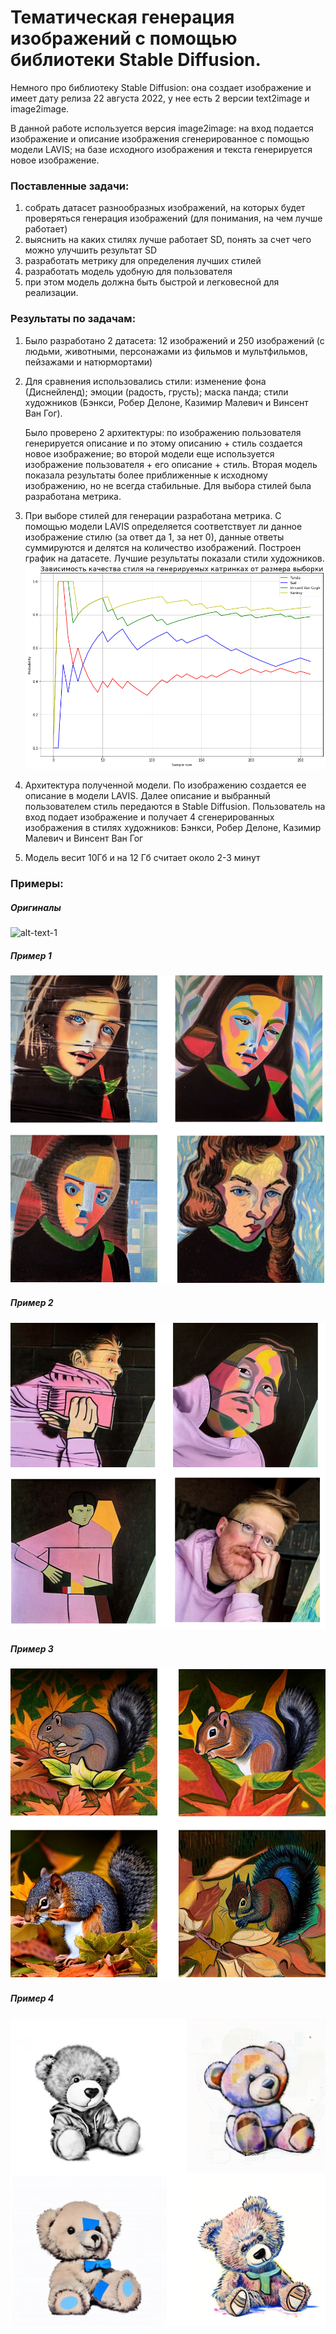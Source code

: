 # Тематическая генерация изображений с помощью библиотеки Stable Diffusion. 
Немного про библиотеку Stable Diffusion: она создает изображение и имеет дату релиза 22 августа 2022, у нее есть 2 версии text2image и image2image.

В данной работе используется версия image2image: на вход подается изображение и описание изображения сгенерированное с помощью модели LAVIS; на базе исходного изображения и текста генерируется новое изображение.
### Поставленные задачи: 
1) собрать датасет разнообразных изображений, на которых будет проверяться генерация изображений (для понимания, на чем лучше работает)
2) выяснить на каких стилях лучше работает  SD,  понять за счет чего можно улучшить результат SD
3) разработать метрику для определения лучших стилей
4) разработать модель удобную для пользователя
5) при этом модель должна быть быстрой и легковесной для реализации.

### Результаты по задачам:
1) Было разработано 2 датасета: 12 изображений и 250 изображений (с людьми, животными, персонажами из фильмов и мультфильмов, пейзажами и натюрмортами)
2) Для сравнения использовались стили: изменение фона (Диснейленд); эмоции (радость, грусть); маска панда; стили художников (Бэнкси, Робер Делоне, Казимир Малевич и Винсент Ван Гог). 

    Было проверено 2 архитектуры: по изображению пользователя генерируется описание и по этому описанию + стиль создается новое изображение; во второй модели еще используется изображение пользователя  + его описание + стиль. 
    Вторая модель показала результаты более приближенные к исходному изображению, но не всегда стабильные. Для выбора стилей была разработана метрика.

3) При выборе стилей для генерации разработана метрика. С помощью модели LAVIS определяется соответствует ли данное изображение стилю (за ответ да 1, за нет 0), данные ответы суммируются и делятся на количество изображений. Построен график на датасете. Лучшие результаты показали стили художников.
![Screenshot](metrics_sd.png)
4) Архитектура полученной модели. По изображению создается ее описание в модели LAVIS. Далее описание и выбранный пользователем стиль передаются в Stable Diffusion. Пользователь на вход подает изображение и получает 4 сгенерированных изображения в стилях художников: Бэнкси, Робер Делоне, Казимир Малевич и Винсент Ван Гог
5) Модель весит 10Гб и на 12 Гб считает около 2-3 минут


### Примеры:

##### Оригиналы
![alt-text-1](original.bmp)

##### Пример 1
![alt-text-1](ex_1.bmp)

##### Пример 2
![alt-text-1](ex_2.bmp)

##### Пример 3
![alt-text-1](ex_3.bmp)

##### Пример 4
![alt-text-1](ex_4.bmp)

